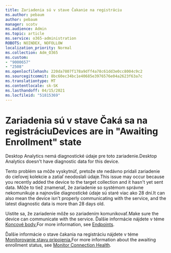 ```yaml
---
title: Zariadenia sú v stave Čakanie na registráciu
ms.author: pebaum
author: pebaum
manager: scotv
ms.audience: Admin
ms.topic: article
ms.service: o365-administration
ROBOTS: NOINDEX, NOFOLLOW
localization_priority: Normal
ms.collection: Adm_O365
ms.custom:
- "9000657"
- "2508"
ms.openlocfilehash: 220da7807f178a9dff4a78c61dd3e0cc8004c9c2
ms.sourcegitcommit: 8bc60ec34bc1e40685e3976576e04a2623f63a7c
ms.translationtype: MT
ms.contentlocale: sk-SK
ms.lasthandoff: 04/15/2021
ms.locfileid: "51815369"
---
```

# <a name="devices-are-in-awaiting-enrollment-state"></a><span data-ttu-id="0ac3f-102">Zariadenia sú v stave Čaká sa na registráciu</span><span class="sxs-lookup"><span data-stu-id="0ac3f-102">Devices are in "Awaiting Enrollment" state</span></span>

<span data-ttu-id="0ac3f-103">Desktop Analytics nemá diagnostické údaje pre toto zariadenie.</span><span class="sxs-lookup"><span data-stu-id="0ac3f-103">Desktop Analytics doesn't have diagnostic data for this device.</span></span> 

<span data-ttu-id="0ac3f-104">Tento problém sa môže vyskytnúť, pretože ste nedávno pridali zariadenie do cieľovej kolekcie a zatiaľ neodoslali údaje.</span><span class="sxs-lookup"><span data-stu-id="0ac3f-104">This issue may occur because you recently added the device to the target collection and it hasn't yet sent data.</span></span> <span data-ttu-id="0ac3f-105">Môže to tiež znamenať, že zariadenie so systémom správne nekomunikuje a najnovšie diagnostické údaje sú staré viac ako 28 dní.</span><span class="sxs-lookup"><span data-stu-id="0ac3f-105">It can also mean the device isn't properly communicating with the service, and the latest diagnostic data is more than 28 days old.</span></span>

<span data-ttu-id="0ac3f-106">Uistite sa, že zariadenie môže so zariadením komunikovať.</span><span class="sxs-lookup"><span data-stu-id="0ac3f-106">Make sure the device can communicate with the service.</span></span> <span data-ttu-id="0ac3f-107">Ďalšie informácie nájdete v téme [Koncové body.](https://docs.microsoft.com/configmgr/desktop-analytics/enable-data-sharing#endpoints)</span><span class="sxs-lookup"><span data-stu-id="0ac3f-107">For more information, see [Endpoints](https://docs.microsoft.com/configmgr/desktop-analytics/enable-data-sharing#endpoints).</span></span>

<span data-ttu-id="0ac3f-108">Ďalšie informácie o stave čakania na registráciu nájdete v téme [Monitorovanie stavu pripojenia.](https://docs.microsoft.com/configmgr/desktop-analytics/monitor-connection-health#awaiting-enrollment)</span><span class="sxs-lookup"><span data-stu-id="0ac3f-108">For more information about the awaiting enrollment status, see [Monitor Connection Health](https://docs.microsoft.com/configmgr/desktop-analytics/monitor-connection-health#awaiting-enrollment).</span></span>